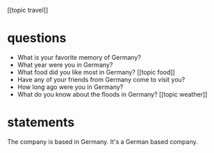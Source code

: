 [[topic travel]]

# questions
- What is your favorite memory of Germany?
- What year were you in Germany?
- What food did you like most in Germany? [[topic food]]
- Have any of your friends from Germany come to visit you?
- How long ago were you in Germany?
- What do you know about the floods in Germany? [[topic weather]]


# statements
The company is based in Germany.
It's a German based company.

